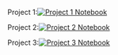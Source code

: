 Project 1:[![Project 1 Notebook](https://colab.research.google.com/assets/colab-badge.svg)](https://colab.research.google.com/github/robd123/AML/blob/main/Project1/Project1.ipynb)

Project 2:[![Project 2 Notebook](https://colab.research.google.com/assets/colab-badge.svg)](https://colab.research.google.com/github/robd123/AML/blob/main/Project2/Project2.ipynb)

Project 3:[![Project 3 Notebook](https://colab.research.google.com/assets/colab-badge.svg)](https://colab.research.google.com/github/robd123/AML/blob/main/Project3/Project3.ipynb)
